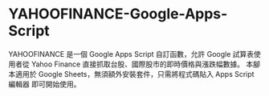 # YAHOOFINANCE-Google-Apps-Script
YAHOOFINANCE 是一個 Google Apps Script 自訂函數，允許 Google 試算表使用者從 Yahoo Finance 直接抓取台股、國際股市的即時價格與漲跌幅數據。  本腳本適用於 Google Sheets，無須額外安裝套件，只需將程式碼貼入 Apps Script 編輯器 即可開始使用。
